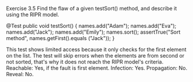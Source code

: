 Exercise 3.5
Find the flaw of a given testSort() method, and describe it using the RIPR model.
	
@Test
public void testSort()
{
  names.add("Adam");
  names.add("Eva");
  names.add("Jack");
  names.add("Emily");
  names.sort();
  assertTrue("Sort method", names.getFirst().equals ("Jack"));
}
	
This test shows limited access because it only checks for the first element on the list. The test will skip errors when the elements are from second or not sorted, that's why it does not reach the RIPR model's criteria.
Reachable: Yes, if the fault is first element.
Infection: Yes.
Propagation: No.
Reveal: No.